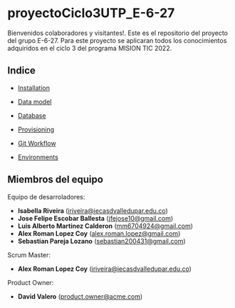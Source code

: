 # proyectoCiclo3UTP_E-6-27

Bienvenidos colaboradores y visitantes!. Este es el repositorio del proyecto del grupo E-6-27. Para este proyecto se aplicaran todos los conocimientos adquiridos en el ciclo 3 del programa MISION TIC 2022.

Indice
-------------------

  <!-- * [Installation](doc/installation.md)  -->
  * [Installation](#) 
  <!-- * [Data model](doc/model.md) -->
  * [Data model](#)
  <!-- * [Database](doc/data.md) -->
  * [Database](#)
  <!-- * [Provisioning](doc/provisioning.md) -->
  * [Provisioning](#)
  <!-- * [Git Workflow](doc/git-workflow.md) -->
  * [Git Workflow](#)
  <!-- * [Environments](doc/environments.md) -->
  * [Environments](#)

Miembros del equipo
------------

<!-- Equipo de desarroladores, (vease [contributors](../../graphs/contributors)): -->
Equipo de desarroladores:
  - **Isabella Riveira** (iriveira@iecasdvalledupar.edu.co)
  - **Jose Felipe Escobar Ballesta** (jfejose10@gmail.com)
  - **Luis Alberto Martinez Calderon** (mm6704924@gmail.com)
  - **Alex Roman Lopez Coy** (alex.roman.lopez@gmail.com)
  - **Sebastian Pareja Lozano** (sebastian200431@gmail.com)

Scrum Master:
  - **Alex Roman Lopez Coy** (iriveira@iecasdvalledupar.edu.co)

Product Owner:
  - **David Valero** (product.owner@acme.com)
